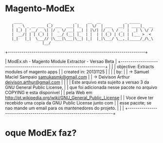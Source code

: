Magento-ModEx
=============

        ____            _           _     __  __           _ _____
       |  _ \ _ __ ___ (_) ___  ___| |_  |  \/  | ___   __| | ____|_  __
       | |_) | '__/ _ \| |/ _ \/ __| __| | |\/| |/ _ \ / _` |  _| \ \/ /
       |  __/| | | (_) | |  __/ (__| |_  | |  | | (_) | (_| | |___ >  <
       |_|   |_|  \___// |\___|\___|\__| |_|  |_|\___/ \__,_|_____/_/\_\
                     |__/

+----------------------------------------------------------------------+

| ModEx.sh - Magento Module Extractor - Versao Beta                    |
+----------------------------------------------------------------------+
|                                                                      |
| objective: Extracts modules of magento apps                          |
| created in: 20131125                                                 |
|                                                                      |
| by:                                                                  |
| -> Samuel Maciel Sampaio <samukasmk@gmail.com>                       |
| -> Deivison Arthur <deivison.arthur@gmail.com>                       |
|                                                                      |
| Este arquivo esta sujeito a versao 3 da GNU General Public License,  |
| que foi adicionada nesse pacote no arquivo COPYING e esta disponivel |
| pela Web em http://pt.wikipedia.org/wiki/GNU_General_Public_License  |
| Voce deve ter recebido uma copia da GNU Public License junto com     |
| esse pacote; se nao mande um email para os mantenedores do projeto.  |
|                                                                      |
+----------------------------------------------------------------------+
   
oque ModEx faz?
=============


